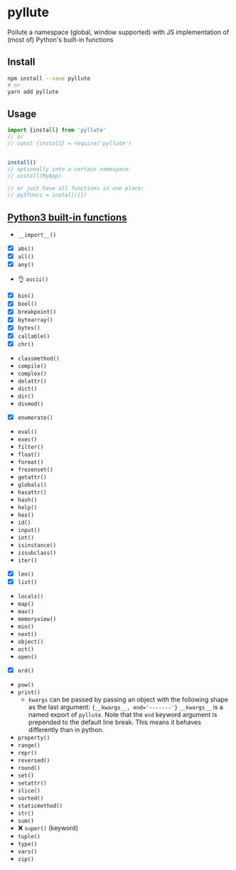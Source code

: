 # pyllute

Pollute a namespace (global, window supported) with JS implementation of (most of) Python's built-in functions


## Install

```bash
npm install --save pyllute
# or
yarn add pyllute
```


## Usage

```javascript
import {install} from 'pyllute'
// or
// const {install} = require('pyllute')


install()
// optionally into a certain namespace:
// install(MyApp)

// or just have all functions in one place:
// py3funcs = install({})
```


## [Python3 built-in functions](https://docs.python.org/3/library/functions.html)

- `__import__()`
- [x] `abs()`
- [x] `all()`
- [x] `any()`
- :ok_hand: `ascii()`
- [x] `bin()`
- [x] `bool()`
- [x] `breakpoint()`
- [x] `bytearray()`
- [x] `bytes()`
- [x] `callable()`
- [x] `chr()`
- `classmethod()`
- `compile()`
- `complex()`
- `delattr()`
- `dict()`
- `dir()`
- `divmod()`
- [x] `enumerate()`
- `eval()`
- `exec()`
- `filter()`
- `float()`
- `format()`
- `frozenset()`
- `getattr()`
- `globals()`
- `hasattr()`
- `hash()`
- `help()`
- `hex()`
- `id()`
- `input()`
- `int()`
- `isinstance()`
- `issubclass()`
- `iter()`
- [x] `len()`
- [x] `list()`
- `locals()`
- `map()`
- `max()`
- `memoryview()`
- `min()`
- `next()`
- `object()`
- `oct()`
- `open()`
- [x] `ord()`
- `pow()`
- `print()`
    - `kwargs` can be passed by passing an object with the following shape as the last argument:
      `{__kwargs__, end='-------'}`
      `__kwargs__` is a named export of `pyllute`.
      Note that the `end` keyword argument is prepended to the default line break. This means it behaves differently than in python.
- `property()`
- `range()`
- `repr()`
- `reversed()`
- `round()`
- `set()`
- `setattr()`
- `slice()`
- `sorted()`
- `staticmethod()`
- `str()`
- `sum()`
- :x: `super()` (keyword)
- `tuple()`
- `type()`
- `vars()`
- `zip()`
